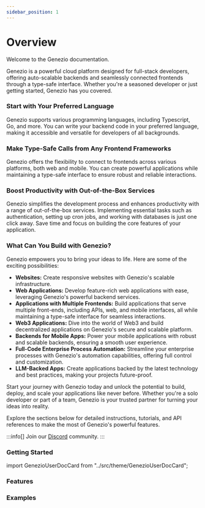 ```yaml
---
sidebar_position: 1
---
```


# Overview

Welcome to the Genezio documentation.

Genezio is a powerful cloud platform designed for full-stack developers, offering auto-scalable backends and seamlessly connected frontends through a type-safe interface. Whether you're a seasoned developer or just getting started, Genezio has you covered.

### Start with Your Preferred Language

Genezio supports various programming languages, including Typescript, Go, and more. You can write your backend code in your preferred language, making it accessible and versatile for developers of all backgrounds.

### Make Type-Safe Calls from Any Frontend Frameworks

Genezio offers the flexibility to connect to frontends across various platforms, both web and mobile. You can create powerful applications while maintaining a type-safe interface to ensure robust and reliable interactions.

### Boost Productivity with Out-of-the-Box Services

Genezio simplifies the development process and enhances productivity with a range of out-of-the-box services. Implementing essential tasks such as authentication, setting up cron jobs, and working with databases is just one click away. Save time and focus on building the core features of your application.

### What Can You Build with Genezio?

Genezio empowers you to bring your ideas to life. Here are some of the exciting possibilities:

- **Websites:** Create responsive websites with Genezio's scalable infrastructure.
- **Web Applications:** Develop feature-rich web applications with ease, leveraging Genezio's powerful backend services.
- **Applications with Multiple Frontends:** Build applications that serve multiple front-ends, including APIs, web, and mobile interfaces, all while maintaining a type-safe interface for seamless interactions.
- **Web3 Applications:** Dive into the world of Web3 and build decentralized applications on Genezio's secure and scalable platform.
- **Backends for Mobile Apps:** Power your mobile applications with robust and scalable backends, ensuring a smooth user experience.
- **Full-Code Enterprise Process Automation:** Streamline your enterprise processes with Genezio's automation capabilities, offering full control and customization.
- **LLM-Backed Apps:** Create applications backed by the latest technology and best practices, making your projects future-proof.

Start your journey with Genezio today and unlock the potential to build, deploy, and scale your applications like never before. Whether you're a solo developer or part of a team, Genezio is your trusted partner for turning your ideas into reality.

Explore the sections below for detailed instructions, tutorials, and API references to make the most of Genezio's powerful features.

:::info[]
Join our [Discord](https://discord.gg/uc9H5YKjXv) community.
:::

### Getting Started

import GenezioUserDocCard from "../src/theme/GenezioUserDocCard";

<GenezioUserDocCard type="getting-started"></GenezioUserDocCard>

<!-- <table data-card-size="large" data-view="cards">
  <tbody>
    <tr>
      <td>
        <a href="getting-started">Getting Started</a>
      </td>
      <td>Start from here with genezio</td>
    </tr>
    <tr>
      <td>
        <a href="tutorials/">Tutorials</a>
      </td>
      <td>Explore our Tuorials</td>
    </tr>
  </tbody>
</table> -->

### Features

<GenezioUserDocCard type="features"></GenezioUserDocCard>

<!-- <table data-card-size="large" data-view="cards">
  <tbody>
    <tr>
      <td>
        <a href="features/backend-deployment">Backend Deployment</a>
      </td>
      <td>Deploy your backend in a serverless infrastructure</td>
    </tr>
    <tr>
      <td>
        <a href="features/frontend-deployment">Frontend Deployment</a>
      </td>
      <td>Deploy your frontend</td>
    </tr>
    <tr>
      <td>
        <a href="features/http-methods-webhooks">Webhooks</a>
      </td>
      <td>Complete documentation on webhooks methods.</td>
    </tr>
    <tr>
      <td>
        <a href="features/cron-methods">Scheduled Methods</a>
      </td>
      <td>Deploy scheduled methods</td>
    </tr>
    <tr>
      <td>
        <a href="features/custom-domain-configuration">Custom domain</a>
      </td>
      <td>Set your own custom domain</td>
    </tr>
    <tr>
      <td>
        <a href="features/generated-sdk">Auto-generated SDK</a>
      </td>
      <td>Find out how to use the genezio-generated SDK</td>
    </tr>
  </tbody>
</table> -->

### Examples

<GenezioUserDocCard type="examples"></GenezioUserDocCard>

<!--
- [**TypeScript**](examples/typescript/)
- [**Dart**](examples/dart/)
- [**JavaScript**](examples/javascript/) -->
